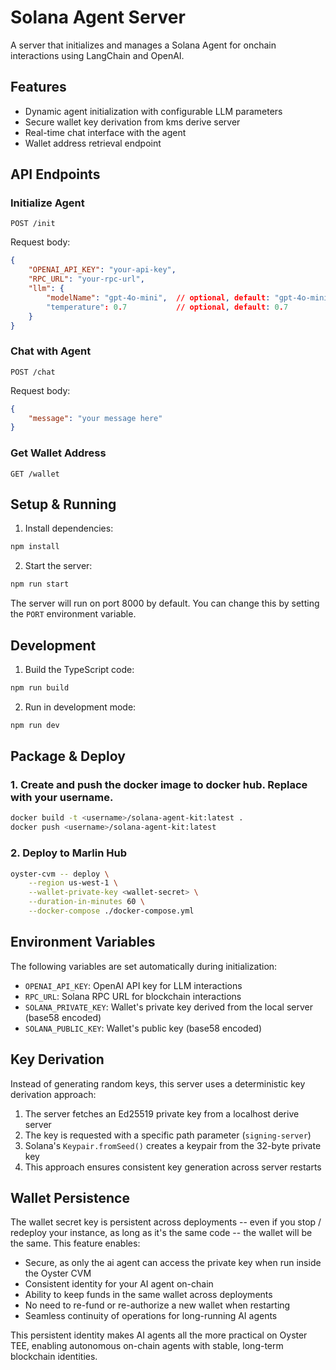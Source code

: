 # Solana Agent Server

A server that initializes and manages a Solana Agent for onchain interactions using LangChain and OpenAI.

## Features
- Dynamic agent initialization with configurable LLM parameters
- Secure wallet key derivation from kms derive server
- Real-time chat interface with the agent
- Wallet address retrieval endpoint

## API Endpoints

### Initialize Agent
```http
POST /init
```
Request body:
```json
{
    "OPENAI_API_KEY": "your-api-key",
    "RPC_URL": "your-rpc-url",
    "llm": {
        "modelName": "gpt-4o-mini",  // optional, default: "gpt-4o-mini"
        "temperature": 0.7           // optional, default: 0.7
    }
}
```

### Chat with Agent
```http
POST /chat
```
Request body:
```json
{
    "message": "your message here"
}
```

### Get Wallet Address
```http
GET /wallet
```

## Setup & Running

1. Install dependencies:
```bash
npm install
```

2. Start the server:
```bash
npm run start
```

The server will run on port 8000 by default. You can change this by setting the `PORT` environment variable.

## Development

1. Build the TypeScript code:
```bash
npm run build
```

2. Run in development mode:
```bash
npm run dev
```

## Package & Deploy

### 1. Create and push the docker image to docker hub. Replace with your username.
```bash
docker build -t <username>/solana-agent-kit:latest .
docker push <username>/solana-agent-kit:latest
```

### 2. Deploy to Marlin Hub
```bash
oyster-cvm -- deploy \
    --region us-west-1 \
    --wallet-private-key <wallet-secret> \
    --duration-in-minutes 60 \
    --docker-compose ./docker-compose.yml
```

## Environment Variables

The following variables are set automatically during initialization:
- `OPENAI_API_KEY`: OpenAI API key for LLM interactions
- `RPC_URL`: Solana RPC URL for blockchain interactions
- `SOLANA_PRIVATE_KEY`: Wallet's private key derived from the local server (base58 encoded)
- `SOLANA_PUBLIC_KEY`: Wallet's public key (base58 encoded)

## Key Derivation
Instead of generating random keys, this server uses a deterministic key derivation approach:
1. The server fetches an Ed25519 private key from a localhost derive server
2. The key is requested with a specific path parameter (`signing-server`)
3. Solana's `Keypair.fromSeed()` creates a keypair from the 32-byte private key
4. This approach ensures consistent key generation across server restarts

## Wallet Persistence
The wallet secret key is persistent across deployments -- even if you stop / redeploy your instance, as long as it's the same code -- the wallet will be the same. This feature enables:

- Secure, as only the ai agent can access the private key when run inside the Oyster CVM
- Consistent identity for your AI agent on-chain
- Ability to keep funds in the same wallet across deployments
- No need to re-fund or re-authorize a new wallet when restarting
- Seamless continuity of operations for long-running AI agents

This persistent identity makes AI agents all the more practical on Oyster TEE, enabling autonomous on-chain agents with stable, long-term blockchain identities.
